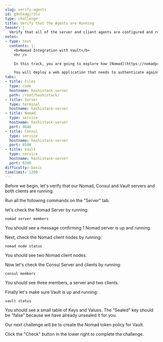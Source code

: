 ```yaml
---
slug: verify-agents
id: g9nlkdgjr3lu
type: challenge
title: Verify that the Agents are Running
teaser: |
  Verify that all of the server and client agents are configured and running.
notes:
- type: text
  contents: |-
    <b>Nomad Integration with Vault</b>
    <hr />

    In this track, you are going to explore how [Nomad](https://nomadproject.io) integrates seamlessly with [Vault](https://www.vaultproject.io) and allows your application to retrieve dynamic credentials for a database.

    You will deploy a web application that needs to authenticate against a [PostgreSQL](https://www.postgresql.org/docs) database and display data from a table to the user.
tabs:
- title: Files
  type: code
  hostname: hashistack-server
  path: /root/hashistack/
- title: Server
  type: terminal
  hostname: hashistack-server
- title: Nomad
  type: service
  hostname: hashistack-server
  port: 4646
- title: Consul
  type: service
  hostname: hashistack-server
  port: 8500
- title: Vault
  type: service
  hostname: hashistack-server
  port: 8200
difficulty: basic
timelimit: 1200
---
```

Before we begin, let's verify that our Nomad, Consul and Vault servers and both clients are running.

Run all the following commands on the "Server" tab.

let's check the Nomad Server by running:
```
nomad server members
```
You should see a message confirming 1 Nomad server is up and running.

Next, check the Nomad client nodes by running:
```
nomad node status
```
You should see two Nomad client nodes.

Now let's check the Consul Server and clients by running:
```
consul members
```
You should see three members, a server and two clients.

Finally let's make sure Vault is up and running:
```
vault status
```
You should see a small table of Keys and Values. The "Sealed" key should be "false" because we have already unsealed it for you.

Our next challenge will be to create the Nomad token policy for Vault.

Click the "Check" button in the lower right to complete the challenge.